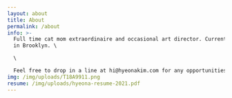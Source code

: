 ```yaml
---
layout: about
title: About
permalink: /about
info: >-
  Full time cat mom extraordinaire and occasional art director. Currently based
  in Brooklyn. \

  \

  Feel free to drop in a line at hi@hyeonakim.com for any opportunities! ㋡ *･❋ﾟ✧
img: /img/uploads/T18A9911.png
resume: /img/uploads/hyeona-resume-2021.pdf
---
```

